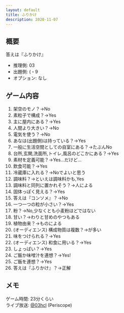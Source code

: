 ```yaml
---
layout: default
title: ふりかけ
description: 2020-11-07
---
```


## 概要

答えは『ふりかけ』

- 推理側: 03
- 出題側: (・9
- オプション: なし

## ゲーム内容

1. 架空のモノ？→No
2. 素粒子で構成？→Yes
3. 主に屋内にある？→Yes
4. 人間より大きい？→No
5. 電気を使う？→No
6. あなは(出題側)は持っている？→Yes
7. 一般に生活空間としての自室にある？→たぶんNo
8. 台所,玄関,洗面所,トイレ,風呂のどこかにある？→Yes
9. 素材を定義可能？→Yes…だけど…
10. 飲食可能？→Yes
11. 冷蔵庫に入れる？→Noでよいと思う
12. 調味料？→といえは調味料かも,Yes
13. 調味料と同列に置かれそう？→人による
14. 固体っぽく見える？→Yes
15. 答えは『コンソメ』？→No
16. 一つ一つの粒が小さい？→Yes
17. 粉？→No,少なくとも小麦粉ほどではない
18. 甘い？→わりと甘めのやつもある
19. 植物由来？→ものによる
20. (オーディエンス) 構成物質は複数？→が多い
21. 味をつけられる？→Yes
22. (オーディエンス) 和食に用いる？→Yes
23. しょっぱい？→Yes
24. ご飯か味噌汁を連想？→Yes!
25. ご飯を連想？→Yes
26. 答えは『ふりかけ』？→正解

## メモ

ゲーム時間: 23分くらい  
ライブ放送: [@03hcl](https://www.periscope.tv/03hcl/1yoJMXPljgwGQ) (Periscope)
